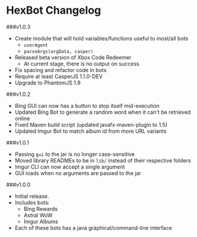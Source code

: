HexBot Changelog
==========

###v1.0.3
- Create module that will hold variables/functions useful to most/all bots
  - `userAgent`
  - `parseArgs(argData, casper)`
- Released beta version of Xbox Code Redeemer
  - At current stage, there is no output on success
- Fix spacing and refactor code in bots
- Require at least CasperJS 1.1.0-DEV
- Upgrade to PhantomJS 1.9

###v1.0.2
- Bing GUI can now has a button to stop itself mid-execution
- Updated Bing Bot to generate a random word when it can't be retrieved online
- Fixed Maven build script (updated javafx-maven-plugin to 1.5)
- Updated Imgur Bot to match album id from more URL variants

###v1.0.1
- Passing `gui` to the jar is no longer case-sensitive
- Moved library READMEs to be in `lib/` instead of their respective folders
- Imgur CLI can now accept a single argument
- GUI loads when no arguments are passed to the jar

###v1.0.0
- Initial release.
- Includes bots:
  - Bing Rewards
  - Astral WoW
  - Imgur Albums
- Each of these bots has a java graphical/command-line interface
